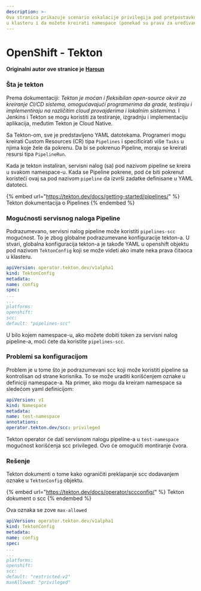```yaml
---
description: >-
Ova stranica prikazuje scenario eskalacije privilegija pod pretpostavkom da je tekton instaliran
u klasteru i da možete kreirati namespace (ponekad su prava za uređivanje dovoljna)
---
```


# OpenShift - Tekton

**Originalni autor ove stranice je** [**Haroun**](https://www.linkedin.com/in/haroun-al-mounayar-571830211)

### Šta je tekton

Prema dokumentaciji: _Tekton je moćan i fleksibilan open-source okvir za kreiranje CI/CD sistema, omogućavajući programerima da grade, testiraju i implementiraju na različitim cloud provajderima i lokalnim sistemima._ I Jenkins i Tekton se mogu koristiti za testiranje, izgradnju i implementaciju aplikacija, međutim Tekton je Cloud Native.&#x20;

Sa Tekton-om, sve je predstavljeno YAML datotekama. Programeri mogu kreirati Custom Resources (CR) tipa `Pipelines` i specificirati više `Tasks` u njima koje žele da pokrenu. Da bi se pokrenuo Pipeline, moraju se kreirati resursi tipa `PipelineRun`.

Kada je tekton instaliran, servisni nalog (sa) pod nazivom pipeline se kreira u svakom namespace-u. Kada se Pipeline pokrene, pod će biti pokrenut koristeći ovaj sa pod nazivom `pipeline` da izvrši zadatke definisane u YAML datoteci.

{% embed url="https://tekton.dev/docs/getting-started/pipelines/" %}
Tekton dokumentacija o Pipelines
{% endembed %}

### Mogućnosti servisnog naloga Pipeline

Podrazumevano, servisni nalog pipeline može koristiti `pipelines-scc` mogućnost. To je zbog globalne podrazumevane konfiguracije tekton-a. U stvari, globalna konfiguracija tekton-a je takođe YAML u openshift objektu pod nazivom `TektonConfig` koji se može videti ako imate neka prava čitaoca u klasteru.
```yaml
apiVersion: operator.tekton.dev/v1alpha1
kind: TektonConfig
metadata:
name: config
spec:
...
...
platforms:
openshift:
scc:
default: "pipelines-scc"
```
U bilo kojem namespace-u, ako možete dobiti token za servisni nalog pipeline-a, moći ćete da koristite `pipelines-scc`.

### Problemi sa konfiguracijom

Problem je u tome što je podrazumevani scc koji može koristiti pipeline sa kontrolisan od strane korisnika. To se može uraditi korišćenjem oznake u definiciji namespace-a. Na primer, ako mogu da kreiram namespace sa sledećom yaml definicijom:
```yaml
apiVersion: v1
kind: Namespace
metadata:
name: test-namespace
annotations:
operator.tekton.dev/scc: privileged
```
Tekton operator će dati servisnom nalogu pipeline-a u `test-namespace` mogućnost korišćenja scc privileged. Ovo će omogućiti montiranje čvora.

### Rešenje

Tekton dokumenti o tome kako ograničiti preklapanje scc dodavanjem oznake u `TektonConfig` objektu.

{% embed url="https://tekton.dev/docs/operator/sccconfig/" %}
Tekton dokument o scc
{% endembed %}

Ova oznaka se zove `max-allowed`&#x20;
```yaml
apiVersion: operator.tekton.dev/v1alpha1
kind: TektonConfig
metadata:
name: config
spec:
...
...
platforms:
openshift:
scc:
default: "restricted-v2"
maxAllowed: "privileged"
```

